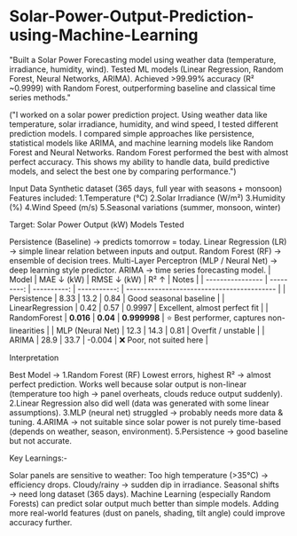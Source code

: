 # Solar-Power-Output-Prediction-using-Machine-Learning
"Built a Solar Power Forecasting model using weather data (temperature, irradiance, humidity, wind). Tested ML models (Linear Regression, Random Forest, Neural Networks, ARIMA). Achieved >99.99% accuracy (R² ~0.9999) with Random Forest, outperforming baseline and classical time series methods."

("I worked on a solar power prediction project. Using weather data like temperature, solar irradiance, humidity, and wind speed, I tested different prediction models. I compared simple approaches like persistence, statistical models like ARIMA, and machine learning models like Random Forest and Neural Networks. Random Forest performed the best with almost perfect accuracy. This shows my ability to handle data, build predictive models, and select the best one by comparing performance.")

Input Data
Synthetic dataset (365 days, full year with seasons + monsoon)
Features included:
1.Temperature (°C)
2.Solar Irradiance (W/m²)
3.Humidity (%)
4.Wind Speed (m/s)
5.Seasonal variations (summer, monsoon, winter)

Target: Solar Power Output (kW)
Models Tested

Persistence (Baseline) → predicts tomorrow = today.
Linear Regression (LR) → simple linear relation between inputs and output.
Random Forest (RF) → ensemble of decision trees.
Multi-Layer Perceptron (MLP / Neural Net) → deep learning style predictor.
ARIMA → time series forecasting model.
| Model            | MAE ↓ (kW) | RMSE ↓ (kW) |         R² ↑ | Notes                                      |
| ---------------- | ---------: | ----------: | -----------: | ------------------------------------------ |
| Persistence      |       8.33 |        13.2 |         0.84 | Good seasonal baseline                     |
| LinearRegression |       0.42 |        0.57 |       0.9997 | Excellent, almost perfect fit              |
| RandomForest     |  **0.016** |    **0.04** | **0.999998** | ⭐ Best performer, captures non-linearities |
| MLP (Neural Net) |       12.3 |        14.3 |         0.81 | Overfit / unstable                         |
| ARIMA            |       28.9 |        33.7 |       -0.004 | ❌ Poor, not suited here                    |

Interpretation

Best Model → 1.Random Forest (RF)
             Lowest errors, highest R² → almost perfect prediction.
              Works well because solar output is non-linear (temperature too high → panel overheats,    clouds reduce output suddenly).
2.Linear Regression also did well (data was generated with some linear assumptions).
3.MLP (neural net) struggled → probably needs more data & tuning.
4.ARIMA → not suitable since solar power is not purely time-based (depends on weather, season, environment).
5.Persistence → good baseline but not accurate.


Key Learnings:-

Solar panels are sensitive to weather:
Too high temperature (>35°C) → efficiency drops.
Cloudy/rainy → sudden dip in irradiance.
Seasonal shifts → need long dataset (365 days).
Machine Learning (especially Random Forests) can predict solar output much better than simple models.
Adding more real-world features (dust on panels, shading, tilt angle) could improve accuracy further.
